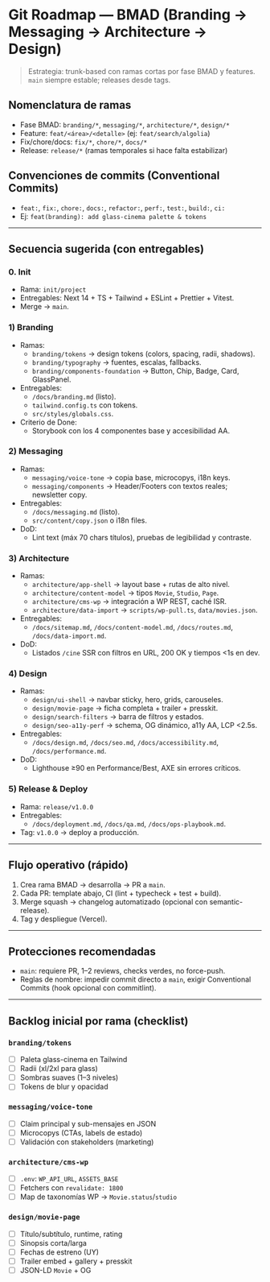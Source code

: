 # Git Roadmap — BMAD (Branding → Messaging → Architecture → Design)

> Estrategia: trunk-based con ramas cortas por fase BMAD y features. `main` siempre estable; releases desde tags.

## Nomenclatura de ramas
- Fase BMAD: `branding/*`, `messaging/*`, `architecture/*`, `design/*`
- Feature: `feat/<área>/<detalle>`  (ej: `feat/search/algolia`)
- Fix/chore/docs: `fix/*`, `chore/*`, `docs/*`
- Release: `release/*` (ramas temporales si hace falta estabilizar)

## Convenciones de commits (Conventional Commits)
- `feat:`, `fix:`, `chore:`, `docs:`, `refactor:`, `perf:`, `test:`, `build:`, `ci:`
- Ej: `feat(branding): add glass-cinema palette & tokens`

---

## Secuencia sugerida (con entregables)
### 0. Init
- Rama: `init/project`
- Entregables: Next 14 + TS + Tailwind + ESLint + Prettier + Vitest.
- Merge → `main`.

### 1) Branding
- Ramas:
  - `branding/tokens` → design tokens (colors, spacing, radii, shadows).
  - `branding/typography` → fuentes, escalas, fallbacks.
  - `branding/components-foundation` → Button, Chip, Badge, Card, GlassPanel.
- Entregables:
  - `/docs/branding.md` (listo).
  - `tailwind.config.ts` con tokens.
  - `src/styles/globals.css`.
- Criterio de Done:
  - Storybook con los 4 componentes base y accesibilidad AA.

### 2) Messaging
- Ramas:
  - `messaging/voice-tone` → copia base, microcopys, i18n keys.
  - `messaging/components` → Header/Footers con textos reales; newsletter copy.
- Entregables:
  - `/docs/messaging.md` (listo).
  - `src/content/copy.json` o i18n files.
- DoD:
  - Lint text (máx 70 chars títulos), pruebas de legibilidad y contraste.

### 3) Architecture
- Ramas:
  - `architecture/app-shell` → layout base + rutas de alto nivel.
  - `architecture/content-model` → tipos `Movie`, `Studio`, `Page`.
  - `architecture/cms-wp` → integración a WP REST, caché ISR.
  - `architecture/data-import` → `scripts/wp-pull.ts`, `data/movies.json`.
- Entregables:
  - `/docs/sitemap.md`, `/docs/content-model.md`, `/docs/routes.md`, `/docs/data-import.md`.
- DoD:
  - Listados `/cine` SSR con filtros en URL, 200 OK y tiempos <1s en dev.

### 4) Design
- Ramas:
  - `design/ui-shell` → navbar sticky, hero, grids, carouseles.
  - `design/movie-page` → ficha completa + trailer + presskit.
  - `design/search-filters` → barra de filtros y estados.
  - `design/seo-a11y-perf` → schema, OG dinámico, a11y AA, LCP <2.5s.
- Entregables:
  - `/docs/design.md`, `/docs/seo.md`, `/docs/accessibility.md`, `/docs/performance.md`.
- DoD:
  - Lighthouse ≥90 en Performance/Best, AXE sin errores críticos.

### 5) Release & Deploy
- Rama: `release/v1.0.0`
- Entregables:
  - `/docs/deployment.md`, `/docs/qa.md`, `/docs/ops-playbook.md`.
- Tag: `v1.0.0` → deploy a producción.

---

## Flujo operativo (rápido)
1. Crea rama BMAD → desarrolla → PR a `main`.
2. Cada PR: template abajo, CI (lint + typecheck + test + build).
3. Merge squash → changelog automatizado (opcional con semantic-release).
4. Tag y despliegue (Vercel).

---

## Protecciones recomendadas
- `main`: requiere PR, 1–2 reviews, checks verdes, no force-push.
- Reglas de nombre: impedir commit directo a `main`, exigir Conventional Commits (hook opcional con commitlint).

---

## Backlog inicial por rama (checklist)
### `branding/tokens`
- [ ] Paleta glass-cinema en Tailwind
- [ ] Radii (xl/2xl para glass)
- [ ] Sombras suaves (1–3 niveles)
- [ ] Tokens de blur y opacidad

### `messaging/voice-tone`
- [ ] Claim principal y sub-mensajes en JSON
- [ ] Microcopys (CTAs, labels de estado)
- [ ] Validación con stakeholders (marketing)

### `architecture/cms-wp`
- [ ] `.env`: `WP_API_URL`, `ASSETS_BASE`
- [ ] Fetchers con `revalidate: 1800`
- [ ] Map de taxonomías WP → `Movie.status`/`studio`

### `design/movie-page`
- [ ] Título/subtítulo, runtime, rating
- [ ] Sinopsis corta/larga
- [ ] Fechas de estreno (UY)
- [ ] Trailer embed + gallery + presskit
- [ ] JSON-LD `Movie` + OG
